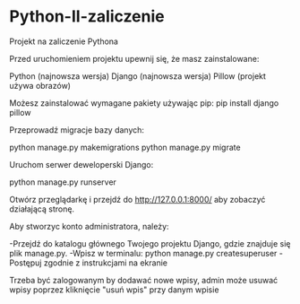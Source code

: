 # Python-II-zaliczenie
Projekt na zaliczenie Pythona

Przed uruchomieniem projektu upewnij się, że masz zainstalowane:

Python (najnowsza wersja)
Django (najnowsza wersja)
Pillow (projekt używa obrazów)

Możesz zainstalować wymagane pakiety używając pip:
pip install django pillow

Przeprowadź migracje bazy danych:

python manage.py makemigrations
python manage.py migrate

Uruchom serwer deweloperski Django:

python manage.py runserver


Otwórz przeglądarkę i przejdź do http://127.0.0.1:8000/ aby zobaczyć działającą stronę.

Aby stworzyc konto administratora, należy: 

-Przejdź do katalogu głównego Twojego projektu Django, gdzie znajduje się plik manage.py.
-Wpisz w terminalu: python manage.py createsuperuser
-Postępuj zgodnie z instrukcjami na ekranie

Trzeba być zalogowanym by dodawać nowe wpisy, admin może usuwać wpisy poprzez kliknięcie "usuń wpis" przy danym wpisie
